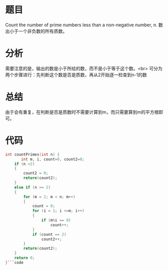  
# 题目
Count the number of prime numbers less than a non-negative number, n. 
数出小于一个非负数的所有质数。
# 分析
需要注意的是，输出的数是小于所给的数，而不是小于等于这个数。\<br>
可分为两个步骤进行：先判断这个数是否是质数，再从2开始逐一检查到n-1的数
# 总结
由于会有重复，在判断是否是质数时不需要计算到m，而只需要算到m的平方根即可。
# 代码
```cpp
int countPrimes(int n) {
       int m, i, count=0, count2=0;
	if (n <2)
	{
		count2 = 0;
		return(count2);
	}
	else if (n >= 2)
	{
		for (m = 2; m < n; m++)
		{
			count = 0;
			for (i = 1; i <=m; i++)
			{
				if (m%i == 0)
					count++;
			}
			if (count == 2)
				count2++;
		}
		return(count2);
	}
    return 0;
}```code
